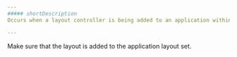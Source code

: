 ```yaml
---
##### shortDescription
Occurs when a layout controller is being added to an application within the [resolveLayoutController](/api-reference/40%20SPA%20Framework/HtmlApplication/4%20Events/resolveLayoutController.md '/Documentation/ApiReference/SPA_Framework/HtmlApplication/Events/#resolveLayoutController') event handler, while this controller is not added to the [layout set](/api-reference/40%20SPA%20Framework/HtmlApplication/1%20Configuration/layoutSet.md '/Documentation/ApiReference/SPA_Framework/HtmlApplication/Configuration/#layoutSet').

---
```

Make sure that the layout is added to the application layout set.